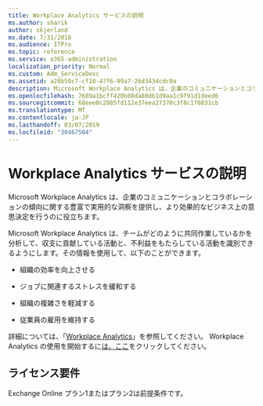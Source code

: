 ```yaml
---
title: Workplace Analytics サービスの説明
ms.author: sharik
author: skjerland
ms.date: 7/31/2018
ms.audience: ITPro
ms.topic: reference
ms.service: o365-administration
localization_priority: Normal
ms.custom: Adm_ServiceDesc
ms.assetid: a20b50c7-cf18-47f6-99a7-26d3434cdc9a
description: Microsoft Workplace Analytics は、企業のコミュニケーションとコラボレーションの傾向に関する豊富で実用的な洞察を提供し、より効果的なビジネス上の意思決定を行うのに役立ちます。
ms.openlocfilehash: 7689a1bcff420b08da80db1d9aa1c9f91d1deed6
ms.sourcegitcommit: 68eee0c2885fd112e37eea27370c3f8c1f0831cb
ms.translationtype: MT
ms.contentlocale: ja-JP
ms.lasthandoff: 03/07/2019
ms.locfileid: "30467504"
---
```

# <a name="workplace-analytics-service-description"></a>Workplace Analytics サービスの説明

Microsoft Workplace Analytics は、企業のコミュニケーションとコラボレーションの傾向に関する豊富で実用的な洞察を提供し、より効果的なビジネス上の意思決定を行うのに役立ちます。
  
Microsoft Workplace Analytics は、チームがどのように共同作業しているかを分析して、収支に貢献している活動と、不利益をもたらしている活動を識別できるようにします。その情報を使用して、以下のことができます。 
  
- 組織の効率を向上させる
    
- ジョブに関連するストレスを緩和する
    
- 組織の複雑さを軽減する
    
- 従業員の雇用を維持する
    
詳細については、「[Workplace Analytics](https://go.microsoft.com/fwlink/?linkid=852492)」を参照してください。 Workplace Analytics の使用を開始するに[は、ここ](https://docs.microsoft.com/en-us/workplace-analytics/overview/get-started)をクリックしてください。 
  
## <a name="licensing-requirements"></a>ライセンス要件

Exchange Online プラン1またはプラン2は前提条件です。